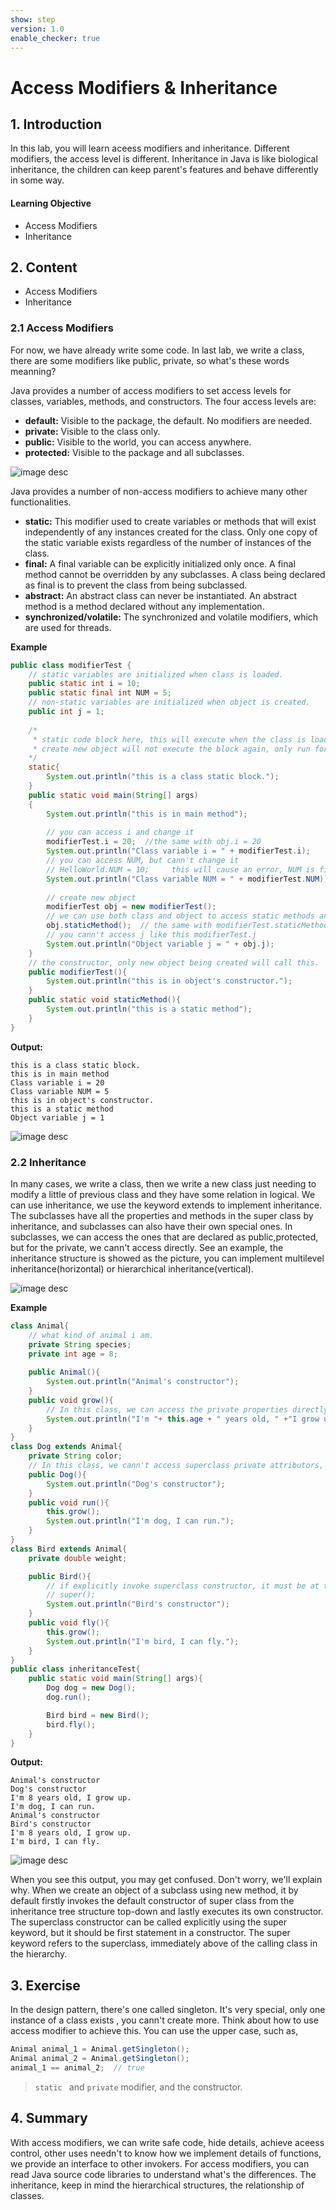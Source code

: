 ```yaml
---
show: step
version: 1.0
enable_checker: true
---
```

# Access Modifiers & Inheritance

## 1. Introduction

In this lab, you will learn aceess modifiers and inheritance. Different modifiers, the access level is different. Inheritance in Java is like biological inheritance, the children can keep parent's features and behave differently in some way.

#### Learning Objective

- Access Modifiers
- Inheritance

## 2. Content
- Access Modifiers
- Inheritance

### 2.1 Access Modifiers

For now, we have already write some code. In last lab, we write a class, there are some modifiers like public, private, so what's these words meanning?

Java provides a number of access modifiers to set access levels for classes, variables, methods, and constructors. The four access levels are:

- **default:** Visible to the package, the default. No modifiers are needed.
- **private:** Visible to the class only.
- **public:** Visible to the world, you can access anywhere.
- **protected:** Visible to the package and all subclasses.

![image desc](https://labex.io/upload/B/Y/R/Z7kzNX1EPtyQ.png)

Java provides a number of non-access modifiers to achieve many other functionalities.

- **static:** This modifier used to create variables or methods that will exist independently of any instances created for the class. Only one copy of the static variable exists regardless of the number of instances of the class.
- **final:** A final variable can be explicitly initialized only once. A final method cannot be overridden by any subclasses. A class being declared as final is to prevent the class from being subclassed.
- **abstract:** An abstract class can never be instantiated. An abstract method is a method declared without any implementation.
- **synchronized/volatile:** The synchronized and volatile modifiers, which are used for threads.

**Example**

```java
public class modifierTest {
    // static variables are initialized when class is loaded.
    public static int i = 10;
    public static final int NUM = 5;
    // non-static variables are initialized when object is created.
    public int j = 1;
    
    /* 
     * static code block here, this will execute when the class is loaded
     * create new object will not execute the block again, only run for once.
    */
    static{
    	System.out.println("this is a class static block.");
    }
    public static void main(String[] args)
    { 
        System.out.println("this is in main method"); 
        
        // you can access i and change it
        modifierTest.i = 20;  //the same with obj.i = 20
        System.out.println("Class variable i = " + modifierTest.i);
        // you can access NUM, but cann't change it
        // HelloWorld.NUM = 10;     this will cause an error, NUM is final, it's unmutable
        System.out.println("Class variable NUM = " + modifierTest.NUM);
        
        // create new object
        modifierTest obj = new modifierTest();
        // we can use both class and object to access static methods and static properties
        obj.staticMethod();  // the same with modifierTest.staticMethod()
        // you cann't access j like this modifierTest.j
        System.out.println("Object variable j = " + obj.j);
    }
    // the constructor, only new object being created will call this.
    public modifierTest(){
    	System.out.println("this is in object's constructor.");
    }
    public static void staticMethod(){
    	System.out.println("this is a static method");
    }
}
```
**Output:**

```
this is a class static block.
this is in main method
Class variable i = 20
Class variable NUM = 5
this is in object's constructor.
this is a static method
Object variable j = 1
```
![image desc](https://labex.io/upload/V/V/D/EHpTpI1pRA2N.png)

### 2.2 Inheritance

In many cases, we write a class, then we write a new class just needing to modify a little of previous class and they have some relation in logical. We can use inheritance, we use the keyword extends to implement inheritance. The subclasses have all the properties and methods in the super class by inheritance, and subclasses can also have their own special ones. In subclasses, we can access the ones that are declared as public,protected, but for the private, we cann't access directly. See an example, the inheritance structure is showed as the picture, you can implement multilevel inheritance(horizontal) or hierarchical inheritance(vertical).

![image desc](https://labex.io/upload/I/V/A/p7sXFXl8i6jN.png)

**Example**

```java
class Animal{
	// what kind of animal i am.
	private String species;
	private int age = 8;
	
	public Animal(){
		System.out.println("Animal's constructor");
	}
	public void grow(){
		// In this class, we can access the private properties directly.
		System.out.println("I'm "+ this.age + " years old, " +"I grow up.");
	}
}
class Dog extends Animal{
	private String color;
	// In this class, we cann't access superclass private attributors, but grow() is ok. 
	public Dog(){
		System.out.println("Dog's constructor");
	}
	public void run(){
		this.grow();
		System.out.println("I'm dog, I can run.");
	}
}
class Bird extends Animal{
	private double weight;

	public Bird(){
		// if explicitly invoke superclass constructor, it must be at the first line here.
		// super();
		System.out.println("Bird's constructor");
	}
	public void fly(){
		this.grow();
	    System.out.println("I'm bird, I can fly.");
	}
}
public class inheritanceTest{
	public static void main(String[] args){
		Dog dog = new Dog();
		dog.run();

		Bird bird = new Bird();
		bird.fly();
	}
}
```

**Output:**    

```
Animal's constructor
Dog's constructor
I'm 8 years old, I grow up.
I'm dog, I can run.
Animal's constructor
Bird's constructor
I'm 8 years old, I grow up.
I'm bird, I can fly.
```

![image desc](https://labex.io/upload/F/D/V/feVqfebyGERW.png)

When you see this output, you may get confused. Don't worry, we'll explain why. When we create an object of a subclass using new method, it by default firstly invokes the default constructor of super class from the inheritance tree structure top-down and lastly executes its own constructor. The superclass constructor can be called explicitly using the super keyword, but it should be first statement in a constructor. The super keyword refers to the superclass, immediately above of the calling class in the hierarchy.

## 3. Exercise

In the design pattern, there's one called singleton. It's very special, only one instance of a class exists , you cann't create more. Think about how to use access modifier to achieve this. You can use the upper case, such as,

```java
Animal animal_1 = Animal.getSingleton();
Animal animal_2 = Animal.getSingleton();
animal_1 == animal_2;  // true
```

> `static ` and `private` modifier, and the constructor.

## 4. Summary

With access modifiers, we can write safe code, hide details, achieve aceess control, other uses needn't to know how we implement details of functions, we provide an interface to other invokers. For access modifiers, you can read Java source code libraries to understand what's the differences. The inheritance, keep in mind the hierarchical structures, the relationship of classes.